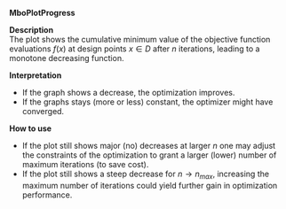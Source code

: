 **MboPlotProgress**

**Description**    
 The plot shows the cumulative minimum value of the objective function evaluations $f(x)$ at design points $x \in D$ after $n$ iterations, leading to a monotone decreasing function.


**Interpretation**   
  * If the graph shows a decrease, the optimization improves.  
  * If the graphs stays (more or less) constant, the optimizer might have converged. 

**How to use**  
  * If the plot still shows major (no) decreases at larger $n$ one may adjust the constraints of the optimization to grant a larger (lower) number of maximum iterations (to save cost).  
  * If the plot still shows a steep decrease for $n \to n_{max}$, increasing the maximum number of iterations could yield further gain in optimization performance.


  

